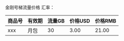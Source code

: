 金刚号梯流量价格
汇率：

|商品号|有效期|流量GB|价格USD|价格RMB|
|------| ------| ------| ------| ------|
|xxx|月包|30|3.00|21.00|
